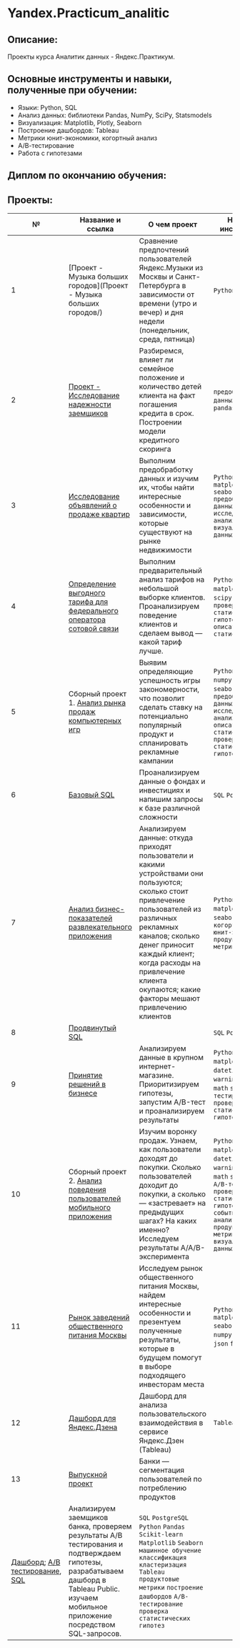# Yandex.Practicum_analitic

## Описание:
Проекты курса Аналитик данных - Яндекс.Практикум.

## Основные инструменты и навыки, полученные при обучении:
- Языки: Python, SQL
- Анализ данных: библиотеки Pandas, NumPy, SciPy, Statsmodels
- Визуализация: Matplotlib, Plotly, Seaborn
- Построение дашбордов: Tableau
- Метрики юнит-экономики, когортный анализ
- А/В-тестирование
- Работа с гипотезами 

## Диплом по окончанию обучения:


## Проекты:
| №| Название и ссылка | О чем проект                                                     | Навыки и инструменты           |  
|-----------|-------------------|------------------------------------------------------------------|-----------------------------------|
|1              |[Проект - Музыка больших городов](Проект - Музыка больших городов/)|Сравнение предпочтений пользователей Яндекс.Музыки из Москвы и Санкт-Петербурга в зависимости от времени (утро и вечер) и дня недели (понедельник, среда, пятница)|`Python` `pandas`|
|2              |[Проект - Исследование надежности заемщиков](/)|Разбиремся, влияет ли семейное положение и количество детей клиента на факт погашения кредита в срок. Построении модели кредитного скоринга|`предобработка данных` `Python` `pandas`|
|3              |[Исследование объявлений о продаже квартир](/)|Выполним предобработку данных и изучим их, чтобы найти интересные особенности и зависимости, которые существуют на рынке недвижимости|`Python` `pandas` `matplotlib` `seaborn` `предобработка данных` `исследовательский анализ данных` `визуализация данных`|
|4              |[Определение выгодного тарифа для федерального оператора сотовой связи](/)|Выполним предварительный анализ тарифов на небольшой выборке клиентов. Проанализируем поведение клиентов и сделаем вывод — какой тариф лучше.| `Python` `pandas` `matplotlib` `numpy` `scipy` `seaborn` `проверка статистических гипотез` `описательная статистика`|
|5              |Сборный проект 1. [Анализ рынка продаж компьютерных игр](/)|Выявим определяющие успешность игры закономерности, что позволит сделать ставку на потенциально популярный продукт и спланировать рекламные кампании|`Python` `pandas` `numpy` `matplotlib` `seaborn` `scipy` `предобработка данных` `исследовательский анализ данных` `описательная статистика` `проверка статистических гипотез`|
|6              |[Базовый SQL](/)|Проанализируем данные о фондах и инвестициях и напишим запросы к базе различной сложности|`SQL` `PostgreSQL`|
|7              |[Анализ бизнес-показателей развлекательного приложения](/)|Анализируем данные: откуда приходят пользователи и какими устройствами они пользуются; сколько стоит привлечение пользователей из различных рекламных каналов; сколько денег приносит каждый клиент; когда расходы на привлечение клиента окупаются; какие факторы мешают привлечению клиентов|`Python` `pandas` `matplotlib` `numpy` `seaborn` `datetime` `когортный анализ` `юнит-экономика` `продуктовые метрики`|
|8              |[Продвинутый SQL](/)||`SQL` `PostgreSQL`|
|9              |[Принятие решений в бизнесе](/)|Анализируем данные в крупном интернет-магазине. Приоритизируем гипотезы, запустим A/B-тест и проанализируем результаты|`Python` `pandas` `matplotlib` `scipy` `datetime` `numpy` `warnings` `seaborn` `math` `stats` `A/B-тестирование` `проверка статистических гипотез`|
|10             |Сборный проект 2. [Анализ поведения пользователей мобильного приложения](/)|Изучим воронку продаж. Узнаем, как пользователи доходят до покупки. Сколько пользователей доходит до покупки, а сколько — «застревает» на предыдущих шагах? На каких именно? Исследуем результаты A/A/B-эксперимента|`Python` `pandas` `matplotlib` `scipy` `datetime` `numpy` `warnings` `seaborn` `math` `stats` `plotly` `A/B-тестирование` `проверка статистических гипотез` `событийная аналитика` `продуктовые метрики` `визуализация данных`|
|11             |[Рынок заведений общественного питания Москвы]()|Исследуем рынок общественного питания Москвы, найдем интересные особенности и презентуем полученные результаты, которые в будущем помогут в выборе подходящего инвесторам места|`Python` `pandas` `matplotlib` `seaborn` `plotly` `numpy` `warnings` `json` `folium`|
|12             |[Дашборд для Яндекс.Дзена](/)|Дашборд для анализа пользовательского взаимодействия в сервисе Яндекс.Дзен (Tableau)|`Tableau`
|13             |[Выпускной проект](/)| Банки — cегментация пользователей по потреблению продуктов|
 [Дашборд](https://public.tableau.com/app/profile/oxana3540/viz/product_activity/Dashboard1);  [А/B тестирование](),  [SQL]()|Анализируем заемщиков банка, проверяем результаты А/B тестирования и подтверждаем гипотезы, разрабатываем дашборд в Tableau Public. изучаем мобильное приложение посредством SQL-запросов. |`SQL` `PostgreSQL` `Python` `Pandas` `Scikit-learn` `Matplotlib` `Seaborn` `машинное обучение` `классификация` `кластеризация` `Tableau` `продуктовые метрики` `построение дашбордов` `A/B-тестирование` `проверка статистических гипотез`|
